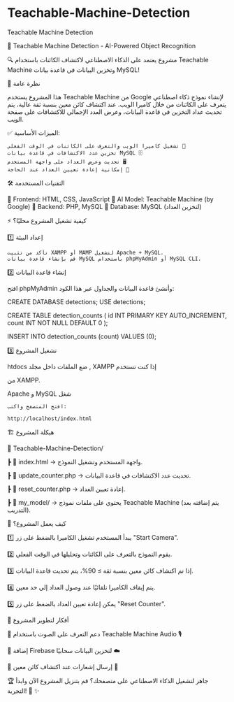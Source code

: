 # Teachable-Machine-Detection
Teachable Machine Detection

🚀 Teachable Machine Detection - AI-Powered Object Recognition

🔍 مشروع يعتمد على الذكاء الاصطناعي لاكتشاف الكائنات باستخدام Teachable Machine وتخزين البيانات في قاعدة بيانات MySQL!

📌 نظرة عامة

هذا المشروع يستخدم Teachable Machine من Google لإنشاء نموذج ذكاء اصطناعي يتعرف على الكائنات من خلال كاميرا الويب. عند اكتشاف كائن معين بنسبة ثقة عالية، يتم تحديث عداد التخزين في قاعدة البيانات، وعرض العدد الإجمالي للاكتشافات على صفحة الويب.

✅ الميزات الأساسية:

    تشغيل كاميرا الويب والتعرف على الكائنات في الوقت الفعلي 🎥
    تخزين عدد الاكتشافات في قاعدة بيانات MySQL 🗄️
    تحديث وعرض العداد على واجهة المستخدم 🖥️
    إمكانية إعادة تعيين العداد عند الحاجة 🔄

🛠 التقنيات المستخدمة

🔹 Frontend: HTML, CSS, JavaScript
🔹 AI Model: Teachable Machine (by Google)
🔹 Backend: PHP, MySQL
🔹 Database: MySQL (لتخزين العداد)


⚡ كيفية تشغيل المشروع محليًا؟

1️⃣ إعداد البيئة

    تأكد من تثبيت XAMPP أو MAMP لتشغيل Apache + MySQL.
    قم بإنشاء قاعدة بيانات MySQL باستخدام phpMyAdmin أو MySQL CLI.

2️⃣ إنشاء قاعدة البيانات

افتح phpMyAdmin وأنشئ قاعدة البيانات والجداول عبر هذا الكود:

CREATE DATABASE detections;
USE detections;

CREATE TABLE detection_counts (
    id INT PRIMARY KEY AUTO_INCREMENT,
    count INT NOT NULL DEFAULT 0
);

INSERT INTO detection_counts (count) VALUES (0);

3️⃣ تشغيل المشروع

   htdocs ضع الملفات داخل مجلد  , XAMPP إذا كنت تستخدم 


   من XAMPP.
   
   Apache و MySQL شغل
    
    افتح المتصفح واكتب:

    http://localhost/index.html

🏗 هيكلة المشروع

📂 Teachable-Machine-Detection/

┣ 📄 index.html → واجهة المستخدم وتشغيل النموذج.

┣ 📄 update_counter.php → تحديث عدد الاكتشافات في قاعدة البيانات.

┣ 📄 reset_counter.php → إعادة تعيين العداد.

┣ 📂 my_model/ → يحتوي على ملفات نموذج Teachable Machine (يتم إضافته بعد التدريب).


🎯 كيف يعمل المشروع؟

1️⃣ يبدأ المستخدم تشغيل الكاميرا بالضغط على زر "Start Camera".

2️⃣ يقوم النموذج بالتعرف على الكائنات وتحليلها في الوقت الفعلي.

3️⃣ إذا تم اكتشاف كائن معين بنسبة ثقة ≥ 90%، يتم تحديث قاعدة البيانات.

4️⃣ يتم إيقاف الكاميرا تلقائيًا عند وصول العداد إلى حد معين.

5️⃣ يمكن إعادة تعيين العداد بالضغط على زر "Reset Counter".




🚀 أفكار لتطوير المشروع

🔹 دعم التعرف على الصوت باستخدام Teachable Machine Audio 🎙️

🔹 إضافة Firebase لتخزين البيانات سحابيًا ☁️

🔹 إرسال إشعارات عند اكتشاف كائن معين 🔔



🏆 جاهز لتشغيل الذكاء الاصطناعي على متصفحك؟ قم بتنزيل المشروع الآن وابدأ التجربة! 🚀
✨

